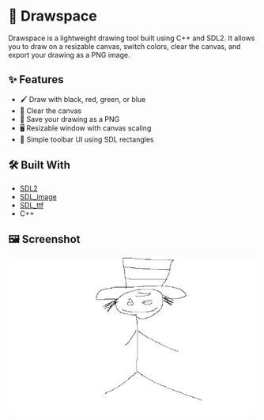 # 🎨 Drawspace

Drawspace is a lightweight drawing tool built using C++ and SDL2. It allows you to draw on a resizable canvas, switch colors, clear the canvas, and export your drawing as a PNG image.

## ✨ Features

- 🖌️ Draw with black, red, green, or blue
- 🧹 Clear the canvas
- 💾 Save your drawing as a PNG
- 🖥️ Resizable window with canvas scaling
- 🧱 Simple toolbar UI using SDL rectangles

## 🛠️ Built With

- [SDL2](https://www.libsdl.org/)
- [SDL_image](https://github.com/libsdl-org/SDL_image)
- [SDL_ttf](https://github.com/libsdl-org/SDL_ttf)
- C++

## 🖼️ Screenshot

![screenshot](drawing.png)
